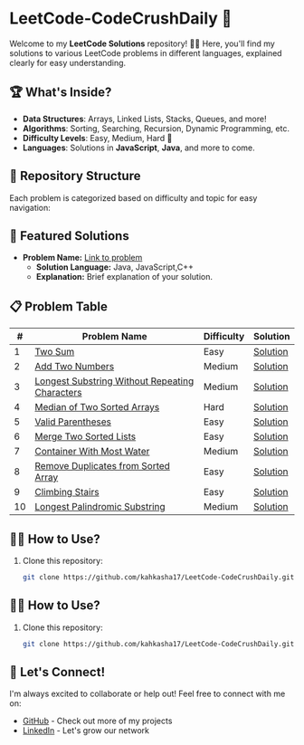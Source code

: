 # LeetCode-CodeCrushDaily 🚀

Welcome to my **LeetCode Solutions** repository! 👩‍💻 Here, you'll find my solutions to various LeetCode problems in different languages, explained clearly for easy understanding.

## 🏆 What's Inside?

- **Data Structures**: Arrays, Linked Lists, Stacks, Queues, and more!
- **Algorithms**: Sorting, Searching, Recursion, Dynamic Programming, etc.
- **Difficulty Levels**: Easy, Medium, Hard 💪
- **Languages**: Solutions in **JavaScript**, **Java**, and more to come.

## 📁 Repository Structure

Each problem is categorized based on difficulty and topic for easy navigation:

## 🌟 Featured Solutions

- **Problem Name:** [Link to problem](#)
    - **Solution Language:** Java, JavaScript,C++
    - **Explanation:** Brief explanation of your solution.

## 📋 Problem Table

| #   | Problem Name                                                                 | Difficulty | Solution |
| --- | ----------------------------------------------------------------------------- | ---------- | -------- |
| 1   | [Two Sum](https://leetcode.com/problems/two-sum/)                             | Easy       | [Solution](Solutions/1.%20Two%20Sum/solution.md) |
| 2   | [Add Two Numbers](https://leetcode.com/problems/add-two-numbers/)             | Medium     | [Solution](./Medium/AddTwoNumbers.md) |
| 3   | [Longest Substring Without Repeating Characters](https://leetcode.com/problems/longest-substring-without-repeating-characters/) | Medium     | [Solution](./Medium/LongestSubstring.md) |
| 4   | [Median of Two Sorted Arrays](https://leetcode.com/problems/median-of-two-sorted-arrays/) | Hard       | [Solution](./Hard/MedianOfTwoArrays.md) |
| 5   | [Valid Parentheses](https://leetcode.com/problems/valid-parentheses/)         | Easy       | [Solution](./Easy/ValidParentheses.md) |
| 6   | [Merge Two Sorted Lists](https://leetcode.com/problems/merge-two-sorted-lists/) | Easy       | [Solution](./Easy/MergeTwoSortedLists.md) |
| 7   | [Container With Most Water](https://leetcode.com/problems/container-with-most-water/) | Medium     | [Solution](./Medium/ContainerWithMostWater.md) |
| 8   | [Remove Duplicates from Sorted Array](https://leetcode.com/problems/remove-duplicates-from-sorted-array/) | Easy       | [Solution](./Easy/RemoveDuplicates.md) |
| 9   | [Climbing Stairs](https://leetcode.com/problems/climbing-stairs/)             | Easy       | [Solution](./Easy/ClimbingStairs.md) |
| 10  | [Longest Palindromic Substring](https://leetcode.com/problems/longest-palindromic-substring/) | Medium     | [Solution](./Medium/LongestPalindromicSubstring.md) |


    
## 🧑‍💻 How to Use?

1. Clone this repository:
   ```bash
   git clone https://github.com/kahkasha17/LeetCode-CodeCrushDaily.git

## 🧑‍💻 How to Use?

1. Clone this repository:
   ```bash
   git clone https://github.com/kahkasha17/LeetCode-CodeCrushDaily.git
   
## 🔗 Let's Connect!

I'm always excited to collaborate or help out! Feel free to connect with me on:

- [GitHub](https://github.com/kahkasha17) - Check out more of my projects
- [LinkedIn](https://linkedin.com/in/kahkasha1711) - Let's grow our network



